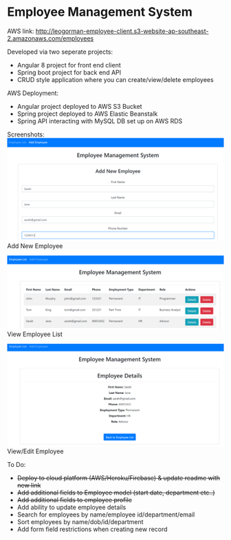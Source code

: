 # Employee Management System

AWS link: http://leogorman-employee-client.s3-website-ap-southeast-2.amazonaws.com/employees

Developed via two seperate projects:
- Angular 8 project for front end client
- Spring boot project for back end API
- CRUD style application where you can create/view/delete employees

AWS Deployment:
- Angular project deployed to AWS S3 Bucket
- Spring project deployed to AWS Elastic Beanstalk
- Spring API interacting with MySQL DB set up on AWS RDS 

Screenshots:
![](screenshots/sc1.PNG)
Add New Employee

![](screenshots/sc2.PNG)
View Employee List

![](screenshots/sc3.PNG)
View/Edit Employee

To Do:
- ~~Deploy to cloud platform (AWS/Heroku/Firebase) & update readme with new link~~ 
- ~~Add additional fields to Employee model (start date, department etc..)~~
- ~~Add additional fields to employee profile~~
- Add ability to update employee details
- Search for employees by name/employee id/department/email
- Sort employees by name/dob/id/department
- Add form field restrictions when creating new record


